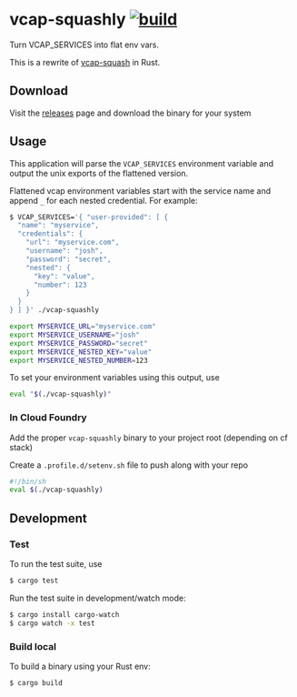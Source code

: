 # vcap-squashly [![build](https://github.com/booooza/vcap-squashly/actions/workflows/rust.yml/badge.svg)](https://github.com/booooza/vcap-squashly/actions/workflows/rust.yml)
Turn VCAP_SERVICES into flat env vars.

This is a rewrite of [vcap-squash](https://github.com/cloudfoundry-community/vcap-squash/tree/master) in Rust.

## Download
Visit the [releases](https://github.com/booooza/vcap-squashly/releases/latest) page
and download the binary for your system

## Usage
This application will parse the `VCAP_SERVICES` environment variable and output the unix exports of the flattened version.

Flattened vcap environment variables start with the service name and append `_` for each nested credential.
For example:
```sh
$ VCAP_SERVICES='{ "user-provided": [ {
  "name": "myservice",
  "credentials": {
    "url": "myservice.com",
    "username": "josh",
    "password": "secret",
    "nested": {
      "key": "value",
      "number": 123
    }
  }
} ] }' ./vcap-squashly

export MYSERVICE_URL="myservice.com"
export MYSERVICE_USERNAME="josh"
export MYSERVICE_PASSWORD="secret"
export MYSERVICE_NESTED_KEY="value"
export MYSERVICE_NESTED_NUMBER=123
```

To set your environment variables using this output, use
```sh
eval "$(./vcap-squashly)"
```

### In Cloud Foundry
Add the proper `vcap-squashly` binary to your project root (depending on cf stack)

Create a `.profile.d/setenv.sh` file to push along with your repo
```sh
#!/bin/sh
eval $(./vcap-squashly)
```

## Development

### Test
To run the test suite, use
```sh
$ cargo test
```

Run the test suite in development/watch mode:
```sh
$ cargo install cargo-watch
$ cargo watch -x test
```

### Build local
To build a binary using your Rust env:
```sh
$ cargo build
```
